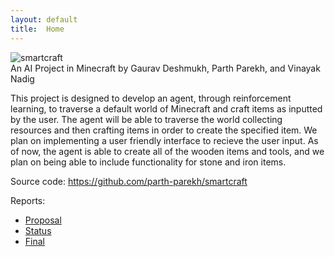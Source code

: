 ```yaml
---
layout: default
title:  Home
---
```


![smartcraft](https://fontmeme.com/temporary/64dbd420d4402162606222cd55fcb636.png)
<br>
An AI Project in Minecraft by Gaurav Deshmukh, Parth Parekh, and Vinayak Nadig

This project is designed to develop an agent, through reinforcement learning, to traverse a default world of Minecraft and craft items as inputted by the user. The agent will be able to traverse the world collecting resources and then crafting items in order to create the specified item. We plan on implementing a user friendly interface to recieve the user input. As of now, the agent is able to create all of the wooden items and tools, and we plan on being able to include functionality for stone and iron items. 

Source code: https://github.com/parth-parekh/smartcraft

Reports:

- [Proposal](proposal.html)
- [Status](status.html)
- [Final](final.html)

